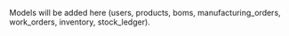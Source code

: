 Models will be added here (users, products, boms, manufacturing_orders, work_orders, inventory, stock_ledger).